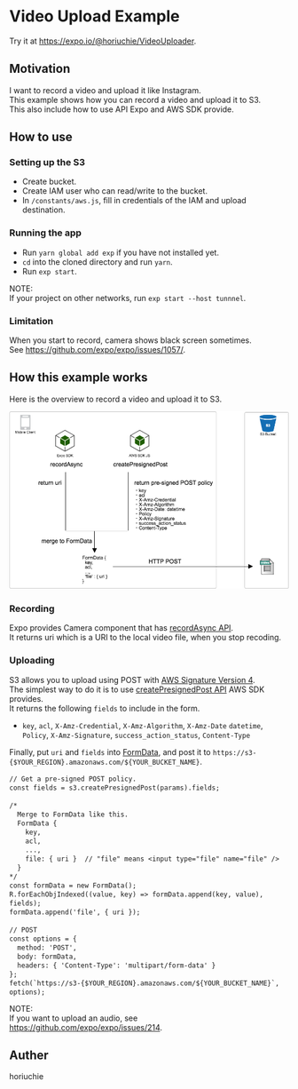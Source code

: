 # Video Upload Example

Try it at https://expo.io/@horiuchie/VideoUploader.

## Motivation

I want to record a video and upload it like Instagram.  
This example shows how you can record a video and upload it to S3.  
This also include how to use API Expo and AWS SDK provide.


## How to use

### Setting up the S3

- Create bucket.
- Create IAM user who can read/write to the bucket.
- In `/constants/aws.js`, fill in credentials of the IAM and upload destination.

### Running the app

- Run `yarn global add exp` if you have not installed yet.
- `cd` into the cloned directory and run `yarn`.
- Run `exp start`.

NOTE:  
If your project on other networks, run `exp start --host tunnnel`.

### Limitation

When you start to record, camera shows black screen sometimes.  
See https://github.com/expo/expo/issues/1057/.

## How this example works

Here is the overview to record a video and upload it to S3.

![structure](https://github.com/horiuchie/VideoUploader/blob/master/RecodingAndUploading.png)

### Recording
Expo provides Camera component that has [recordAsync API](https://docs.expo.io/versions/latest/sdk/camera.html#recordasync).  
It returns uri which is a URI to the local video file, when you stop recoding.

### Uploading
S3 allows you to upload using POST with [AWS Signature Version 4](https://docs.aws.amazon.com/AmazonS3/latest/API/sigv4-post-example.html).  
The simplest way to do it is to use [createPresignedPost API](https://docs.aws.amazon.com/AWSJavaScriptSDK/latest/AWS/S3.html#createPresignedPost-property) AWS SDK provides.  
It returns the following `fields` to include in the form.  
- `key`, `acl`, `X-Amz-Credential`, `X-Amz-Algorithm`, `X-Amz-Date` `datetime`, `Policy`, `X-Amz-Signature`, `success_action_status`, `Content-Type`

Finally, put `uri` and `fields` into [FormData](https://developer.mozilla.org/ja/docs/Web/API/FormData), and post it to `https://s3-{$YOUR_REGION}.amazonaws.com/${YOUR_BUCKET_NAME}`. 

``` JS
// Get a pre-signed POST policy.
const fields = s3.createPresignedPost(params).fields;

/*
  Merge to FormData like this.
  FormData {
    key,
    acl,
    ...,
    file: { uri }  // "file" means <input type="file" name="file" />
  }
*/
const formData = new FormData();
R.forEachObjIndexed((value, key) => formData.append(key, value), fields);
formData.append('file', { uri });

// POST
const options = {
  method: 'POST',
  body: formData,
  headers: { 'Content-Type': 'multipart/form-data' }
};
fetch(`https://s3-{$YOUR_REGION}.amazonaws.com/${YOUR_BUCKET_NAME}`, options);
```

NOTE:  
If you want to upload an audio, see https://github.com/expo/expo/issues/214.


## Auther

horiuchie

